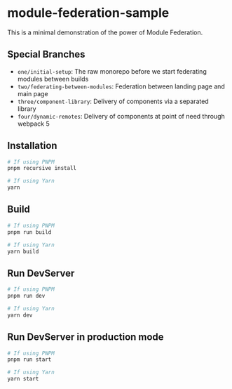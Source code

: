 # module-federation-sample

This is a minimal demonstration of the power of Module Federation.

## Special Branches

- `one/initial-setup`: The raw monorepo before we start federating modules between builds
- `two/federating-between-modules`: Federation between landing page and main page
- `three/component-library`: Delivery of components via a separated library
- `four/dynamic-remotes`: Delivery of components at point of need through webpack 5

## Installation

```bash
# If using PNPM
pnpm recursive install

# If using Yarn
yarn
```

## Build

```bash
# If using PNPM
pnpm run build

# If using Yarn
yarn build
```

## Run DevServer

```bash
# If using PNPM
pnpm run dev

# If using Yarn
yarn dev
```

## Run DevServer in production mode

```bash
# If using PNPM
pnpm run start

# If using Yarn
yarn start
```
